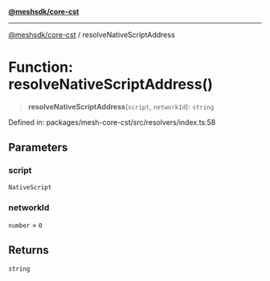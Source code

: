 [**@meshsdk/core-cst**](../README.md)

***

[@meshsdk/core-cst](../globals.md) / resolveNativeScriptAddress

# Function: resolveNativeScriptAddress()

> **resolveNativeScriptAddress**(`script`, `networkId`): `string`

Defined in: packages/mesh-core-cst/src/resolvers/index.ts:58

## Parameters

### script

`NativeScript`

### networkId

`number` = `0`

## Returns

`string`
